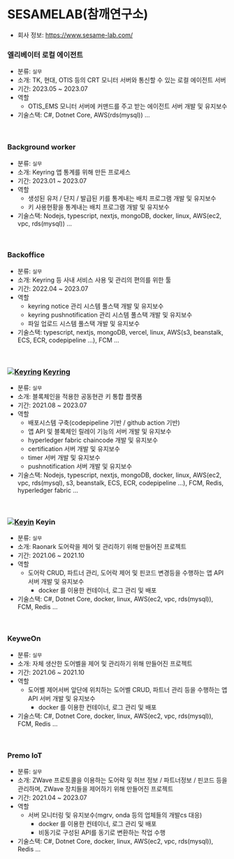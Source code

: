 # SESAMELAB(참깨연구소)
- 회사 정보: https://www.sesame-lab.com/

### 엘리베이터 로컬 에이전트
- 분류: ``실무``
- 소개: TK, 현대, OTIS 등의 CRT 모니터 서버와 통신할 수 있는 로컬 에이전트 서버
- 기간: 2023.05 ~ 2023.07
- 역할
  - OTIS_EMS 모니터 서버에 커맨드를 주고 받는 에이전트 서버 개발 및 유지보수
- 기술스택: C#, Dotnet Core, AWS(rds(mysql)) ...
<br/>

### Background worker
- 분류: ``실무``
- 소개: Keyring 앱 통계를 위해 만든 프로세스
- 기간: 2023.01 ~ 2023.07
- 역할
  - 생성된 유저 / 단지 / 발급된 키를 통계내는 배치 프로그램 개발 및 유지보수
  - 키 사용현황을 통계내는 배치 프로그램 개발 및 유지보수
- 기술스택: Nodejs, typescript, nextjs, mongoDB, docker, linux, AWS(ec2, vpc, rds(mysql)) ...
<br/>

### Backoffice
- 분류: ``실무``
- 소개: Keyring 등 사내 서비스 사용 및 관리의 편의를 위한 툴
- 기간: 2022.04 ~ 2023.07
- 역할
  - keyring notice 관리 시스템 풀스택 개발 및 유지보수
  - keyring pushnotification 관리 시스템 풀스택 개발 및 유지보수
  - 파일 업로드 시스템 풀스택 개발 및 유지보수
- 기술스택: typescript, nextjs, mongoDB, vercel, linux, AWS(s3, beanstalk, ECS, ECR, codepipeline ...), FCM ...
<br/>

### [![Keyring](https://github.com/wjdrhkd456/RESUME/blob/main/projects/keyring/images/keyring_logo.jpg)](https://play.google.com/store/apps/details?id=com.keywe.keyring) [Keyring](https://www.keyring.life/)
- 분류: ``실무``
- 소개: 블록체인을 적용한 공동현관 키 통합 플랫폼
- 기간: 2021.08 ~ 2023.07
- 역할
  - 배포시스템 구축(codepipeline 기반 / github action 기반)
  - 앱 API 및 블록체인 릴레이 기능의 서버 개발 및 유지보수
  - hyperledger fabric chaincode 개발 및 유지보수
  - certification 서버 개발 및 유지보수
  - timer 서버 개발 및 유지보수
  - pushnotification 서버 개발 및 유지보수
- 기술스택: Nodejs, typescript, nextjs, mongoDB, docker, linux, AWS(ec2, vpc, rds(mysql), s3, beanstalk, ECS, ECR, codepipeline ...), FCM, Redis, hyperledger fabric ...
<br/>

### [![Keyin](https://github.com/wjdrhkd456/RESUME/blob/main/projects/keyin/images/keyin_logo.jpg)](https://play.google.com/store/apps/details?id=com.keywe.keyring) Keyin
- 분류: ``실무``
- 소개: Raonark 도어락을 제어 및 관리하기 위해 만들어진 프로젝트
- 기간: 2021.06 ~ 2021.10
- 역할
  - 도어락 CRUD, 파트너 관리, 도어락 제어 및 핀코드 변경등을 수행하는 앱 API 서버 개발 및 유지보수
    - docker 를 이용한 컨테이너, 로그 관리 및 배포
- 기술스택: C#, Dotnet Core, docker, linux, AWS(ec2, vpc, rds(mysql)), FCM, Redis ...
<br/>

### KeyweOn
- 분류: ``실무``
- 소개: 자체 생산한 도어벨을 제어 및 관리하기 위해 만들어진 프로젝트
- 기간: 2021.06 ~ 2021.10
- 역할
  - 도어벨 제어서버 앞단에 위치하는 도어벨 CRUD, 파트너 관리 등을 수행하는 앱 API 서버 개발 및 유지보수
    - docker 를 이용한 컨테이너, 로그 관리 및 배포
- 기술스택: C#, Dotnet Core, docker, linux, AWS(ec2, vpc, rds(mysql)), FCM, Redis ...
<br/>

### Premo IoT
- 분류: ``실무``
- 소개: ZWave 프로토콜을 이용하는 도어락 및 허브 정보 / 파트너정보 / 핀코드 등을 관리하며, ZWave 장치들을 제어하기 위해 만들어진 프로젝트
- 기간: 2021.04 ~ 2023.07
- 역할
  - 서버 모니터링 및 유지보수(mgrv, onda 등의 업체들의 개발cs 대응)
    - docker 를 이용한 컨테이너, 로그 관리 및 배포
    - 비동기로 구성된 API를 동기로 변환하는 작업 수행
- 기술스택: C#, Dotnet Core, docker, linux, AWS(ec2, vpc, rds(mysql)), Redis ...
<br/>
